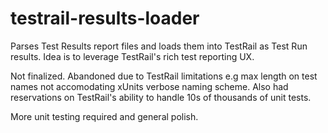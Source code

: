 # testrail-results-loader
Parses Test Results report files and loads them into TestRail as Test Run results. Idea is to leverage TestRail's rich test reporting UX.

Not finalized. Abandoned due to TestRail limitations e.g max length on test names not accomodating xUnits verbose naming scheme. Also had reservations on TestRail's ability to handle 10s of thousands of unit tests.

More unit testing required and general polish.
